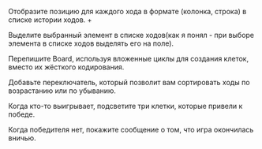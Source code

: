 Отобразите позицию для каждого хода в формате (колонка, строка) в списке истории ходов. +

Выделите выбранный элемент в списке ходов(как я понял - при выборе элемента в списке ходов выделять его на поле).

Перепишите Board, используя вложенные циклы для создания клеток, вместо их жёсткого кодирования.

Добавьте переключатель, который позволит вам сортировать ходы по возрастанию или по убыванию.

Когда кто-то выигрывает, подсветите три клетки, которые привели к победе.

Когда победителя нет, покажите сообщение о том, что игра окончилась вничью.
